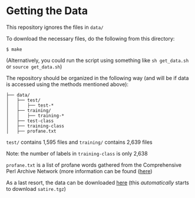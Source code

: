 # Getting the Data

This repository ignores the files in `data/`

To download the necessary files, do the following from this directory:

```
$ make
```

(Alternatively, you could run the script using something like
`sh get_data.sh` or `source get_data.sh`)

The repository should be organized in the following way (and will be if data
is accessed using the methods mentioned above):

```
├── data/
│   ├── test/
│   │   ├── test-*
│   ├── training/
│   │   ├── training-*
│   ├── test-class
│   ├── training-class
│   ├── profane.txt
```

`test/` contains 1,595 files and `training/` contains 2,639 files

Note: the number of labels in `training-class` is only 2,638

`profane.txt` is a list of profane words gathered from the Comprehensive Perl
Archive Network (more information can be found
([here](http://search.cpan.org/~tbone/Regexp-Profanity-US-1.4/US.pm))

As a last resort, the data can be downloaded
[here](http://people.eng.unimelb.edu.au/tbaldwin/resources/satire/) (this
*automatically* starts to download `satire.tgz`)

